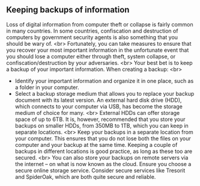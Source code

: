 
## Keeping backups of information


Loss of digital information from computer theft or collapse is fairly common in many countries. In some countries, confiscation and destruction of computers by government security agents is also something that you should be wary of.
&lt;br&gt;
Fortunately, you can take measures to ensure that you recover your most important information in the unfortunate event that you should lose a computer either through theft, system collapse, or confiscation/destruction by your adversaries.
&lt;br&gt;
Your best bet is to keep a backup of your important information. When creating a backup:
&lt;br&gt;
- Identify your important information and organize it in one place, such as a folder in your computer.
- Select a backup storage medium that allows you to replace your backup document with its latest version. An external hard disk drive (HDD), which connects to your computer via USB, has become the storage medium of choice for many.
&lt;br&gt;
External HDDs can offer storage space of up to 6TB. It is, however, recommended that you store your backups on smaller HDDs, from 350MB to 1TB, which you can keep in separate locations.
&lt;br&gt;
Keep your backups in a separate location from your computer. This ensures that you do not lose both the files on your computer and your backup at the same time. Keeping a couple of backups in different locations is good practice, as long as these too are secured.
&lt;br&gt;
You can also store your backups on remote servers via the internet – on what is now known as the cloud. Ensure you choose a secure online storage service. Consider secure services like Tresorit and SpiderOak, which are both quite secure and reliable.
